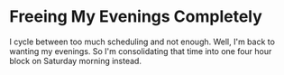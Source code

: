 # Freeing My Evenings Completely

I cycle between too much scheduling and not enough. Well, I'm back to
wanting my evenings. So I'm consolidating that time into one four hour
block on Saturday morning instead.
